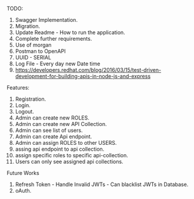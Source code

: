 TODO:

1. Swagger Implementation.
2. Migration.
3. Update Readme - How to run the application.
4. Complete further requirements.
5. Use of morgan
6. Postman to OpenAPI
7. UUID - SERIAL
8. Log File - Every day new Date time
9. https://developers.redhat.com/blog/2016/03/15/test-driven-development-for-building-apis-in-node-js-and-express

Features:

1. Registration.
2. Login.
3. Logout.
4. Admin can create new ROLES.
5. Admin can create new API Collection.
6. Admin can see list of users.
7. Admin can create Api endpoint.
8. Admin can assign ROLES to other USERS.
9. assing api endpoint to api collection.
10. assign specific roles to specific api-collection.
11. Users can only see assigned api collections.

Future Works

1. Refresh Token - Handle Invalid JWTs - Can blacklist JWTs in Database.
2. oAuth.
